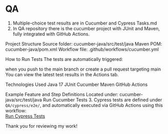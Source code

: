 # QA
1. Multiple-choice test results are in Cucumber and Cypress Tasks.md
2. In QA repository there is the cucumber project with JUnit and Maven, fully integrated with GitHub Actions.

Project Structure
Source folder: cucumber-java/src/test/java
Maven POM: cucumber-java/pom.xml
Workflow file: .github/workflows/cucumber.yml

How to Run Tests
The tests are automatically triggered:

when you push to the main branch
or create a pull request targeting main
You can view the latest test results in the Actions tab.

Technologies Used
Java 17
JUnit
Cucumber
Maven
GitHub Actions

Example Feature and Step Definitions
Located under:
cucumber-java/src/test/java
Run Cucumber Tests
3.
Cypress tests are defined under `QA/cypress/e2e/`, and automatically executed via GitHub Actions using this workflow:  
[Run Cypress Tests](https://github.com/LoredanaVarallo1971/QA/actions)



Thank you for reviewing my work!
